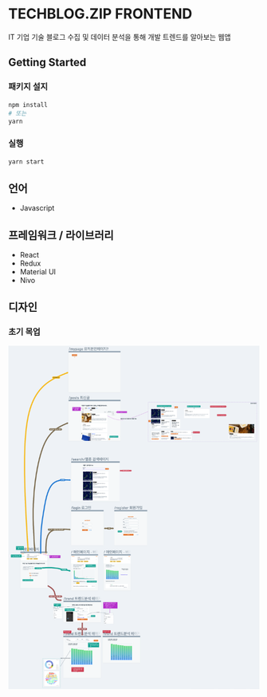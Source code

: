 # TECHBLOG.ZIP FRONTEND

IT 기업 기술 블로그 수집 및 데이터 분석을 통해 개발 트렌드를 알아보는 웹앱

## Getting Started

### 패키지 설지

```bash
npm install
# 또는
yarn
```

### 실행

```bash
yarn start
```

## 언어

- Javascript

## 프레임워크 / 라이브러리

- React
- Redux
- Material UI
- Nivo

## 디자인

### 초기 목업

![와이어프레임](../md/wireframe.png)
